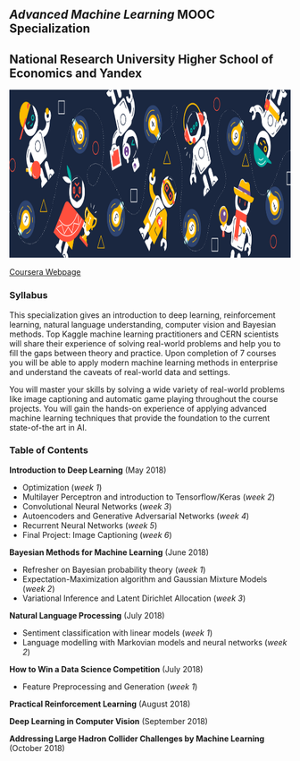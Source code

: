 ## *Advanced Machine Learning* MOOC Specialization

## National Research University Higher School of Economics and Yandex

<img src="logo.png" width="800" height="300" />

[Coursera Webpage](https://www.coursera.org/specializations/aml)

### Syllabus
This specialization gives an introduction to deep learning, reinforcement learning, natural language understanding, computer vision and Bayesian methods. Top Kaggle machine learning practitioners and CERN scientists will share their experience of solving real-world problems and help you to fill the gaps between theory and practice. Upon completion of 7 courses you will be able to apply modern machine learning methods in enterprise and understand the caveats of real-world data and settings.

You will master your skills by solving a wide variety of real-world problems like image captioning and automatic game playing throughout the course projects. You will gain the hands-on experience of applying advanced machine learning techniques that provide the foundation to the current state-of-the art in AI.

### Table of Contents

**Introduction to Deep Learning**  (May 2018)
-   Optimization (*week 1*)
-   Multilayer Perceptron and introduction to Tensorflow/Keras (*week 2*)
-   Convolutional Neural Networks (*week 3*)
-   Autoencoders and Generative Adversarial Networks (*week 4*)
-   Recurrent Neural Networks (*week 5*)
-	Final Project: Image Captioning (*week 6*)

**Bayesian Methods for Machine Learning**  (June 2018)
-   Refresher on Bayesian probability theory (*week 1*)
-   Expectation-Maximization algorithm and Gaussian Mixture Models (*week 2*)
-   Variational Inference and Latent Dirichlet Allocation (*week 3*)

**Natural Language Processing**  (July 2018)
-   Sentiment classification with linear models (*week 1*)
-   Language modelling with Markovian models and neural networks (*week 2*)

**How to Win a Data Science Competition** (July 2018)
-   Feature Preprocessing and Generation (*week 1*)

**Practical Reinforcement Learning**  (August 2018)

**Deep Learning in Computer Vision**  (September 2018)

**Addressing Large Hadron Collider Challenges by Machine Learning**  (October 2018)